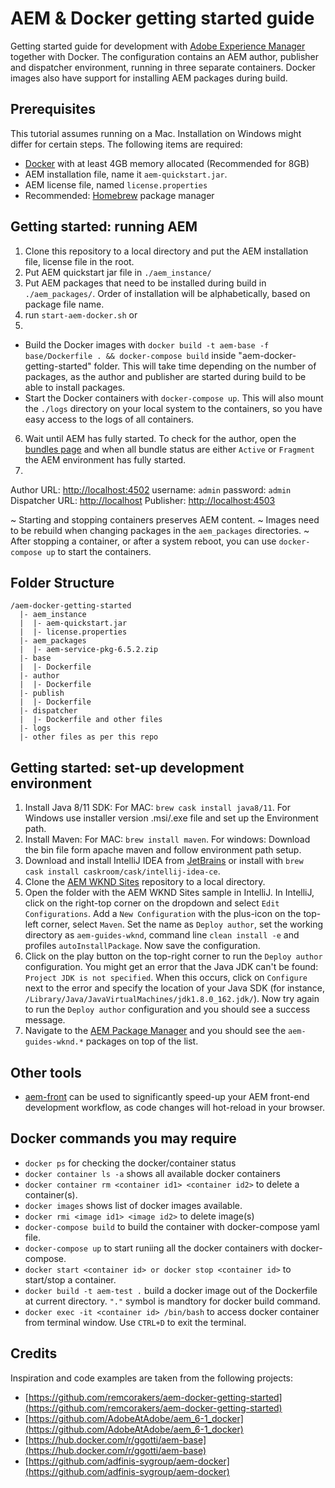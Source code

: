 # AEM & Docker getting started guide

Getting started guide for development with [Adobe Experience Manager](https://www.adobe.com/nl/marketing-cloud/experience-manager.html) together with Docker. The configuration contains an AEM author, publisher and dispatcher environment, running in three separate containers. Docker images also have support for installing AEM packages during build.

## Prerequisites

This tutorial assumes running on a Mac. Installation on Windows might differ for certain steps. The following items are required:

- [Docker](https://www.docker.com) with at least 4GB memory allocated (Recommended for 8GB)
- AEM installation file, name it `aem-quickstart.jar`.
- AEM license file, named `license.properties`
- Recommended: [Homebrew](https://brew.sh) package manager

## Getting started: running AEM

1. Clone this repository to a local directory and put the AEM installation file, license file in the root.
2. Put AEM quickstart jar file in `./aem_instance/` 
3. Put AEM packages that need to be installed during build in `./aem_packages/`. Order of installation will be alphabetically, based on package file name.
4. run `start-aem-docker.sh` 
or 
5. 
- Build the Docker images with `docker build -t aem-base -f base/Dockerfile . && docker-compose build` inside "aem-docker-getting-started" folder. This will take time depending on the number of packages, as the author and publisher are started during build to be able to install packages.
- Start the Docker containers with `docker-compose up`. This will also mount the `./logs` directory on your local system to the containers, so you have easy access to the logs of all containers.

6. Wait until AEM has fully started. To check for the author, open the [bundles page](http://localhost:4502/system/console/bundles) and when all bundle status are either `Active` or `Fragment` the AEM environment has fully started.
7. 
Author URL: [http://localhost:4502](http://localhost:4502)
username: `admin` 
password: `admin`
Dispatcher URL: [http://localhost](http://localhost)
Publisher: [http://localhost:4503](http://localhost:4503)

~ Starting and stopping containers preserves AEM content. 
~ Images need to be rebuild when changing packages in the `aem_packages` directories.
~ After stopping a container, or after a system reboot, you can use `docker-compose up` to start the containers.

## Folder Structure
```
/aem-docker-getting-started
  |- aem_instance
  |  |- aem-quickstart.jar
  |  |- license.properties
  |- aem_packages
  |  |- aem-service-pkg-6.5.2.zip
  |- base
  |  |- Dockerfile
  |- author
  |  |- Dockerfile
  |- publish
  |  |- Dockerfile
  |- dispatcher
  |  |- Dockerfile and other files
  |- logs
  |- other files as per this repo

```

## Getting started: set-up development environment

1. Install Java 8/11 SDK: 
For MAC: `brew cask install java8/11`. 
For Windows use installer version .msi/.exe file and set up the Environment path.
2. Install Maven: 
For MAC: `brew install maven`. 
For windows: Download the bin file form apache maven and follow environment path setup.
3. Download and install IntelliJ IDEA from [JetBrains](https://www.jetbrains.com/idea/download) or install with `brew cask install caskroom/cask/intellij-idea-ce`.
4. Clone the [AEM WKND Sites](https://github.com/adobe/aem-guides-wknd) repository to a local directory.
5. Open the folder with the AEM WKND Sites sample in IntelliJ. In IntelliJ, click on the right-top corner on the dropdown and select `Edit Configurations`. Add a `New Configuration` with the plus-icon on the top-left corner, select `Maven`. Set the name as `Deploy author`, set the working directory as `aem-guides-wknd`, command line `clean install -e` and profiles `autoInstallPackage`. Now save the configuration.
6. Click on the play button on the top-right corner to run the `Deploy author` configuration. You might get an error that the Java JDK can't be found: `Project JDK is not specified`. When this occurs, click on `Configure` next to the error and specify the location of your Java SDK (for instance, `/Library/Java/JavaVirtualMachines/jdk1.8.0_162.jdk/`). Now try again to run the `Deploy author` configuration and you should see a success message.
7. Navigate to the [AEM Package Manager](http://localhost:4502/crx/packmgr/index.jsp) and you should see the `aem-guides-wknd.*` packages on top of the list.

## Other tools

- [aem-front](https://github.com/kevinweber/aem-front) can be used to significantly speed-up your AEM front-end development workflow, as code changes will hot-reload in your browser.

## Docker commands you may require
- `docker ps` for checking the docker/container status
- `docker container ls -a` shows all available docker containers
- `docker container rm <container id1> <container id2>` to delete a container(s).
- `docker images` shows list of docker images available.
- `docker rmi <image id1> <image id2>` to delete image(s)
- `docker-compose build` to build the container with docker-compose yaml file.
- `docker-compose up` to start runiing all the docker containers with docker-compose.
- `docker start <container id> or docker stop <container id>` to start/stop a container. 
- `docker build -t aem-test .` build a docker image out of the Dockerfile at current directory. `"."` symbol is mandtory for docker build command.
- `docker exec -it <container id> /bin/bash` to access docker container from terminal window. Use `CTRL+D` to exit the terminal.

## Credits

Inspiration and code examples are taken from the following projects:

- [https://github.com/remcorakers/aem-docker-getting-started](https://github.com/remcorakers/aem-docker-getting-started)
- [https://github.com/AdobeAtAdobe/aem_6-1_docker](https://github.com/AdobeAtAdobe/aem_6-1_docker)
- [https://hub.docker.com/r/ggotti/aem-base](https://hub.docker.com/r/ggotti/aem-base)
- [https://github.com/adfinis-sygroup/aem-docker](https://github.com/adfinis-sygroup/aem-docker)
